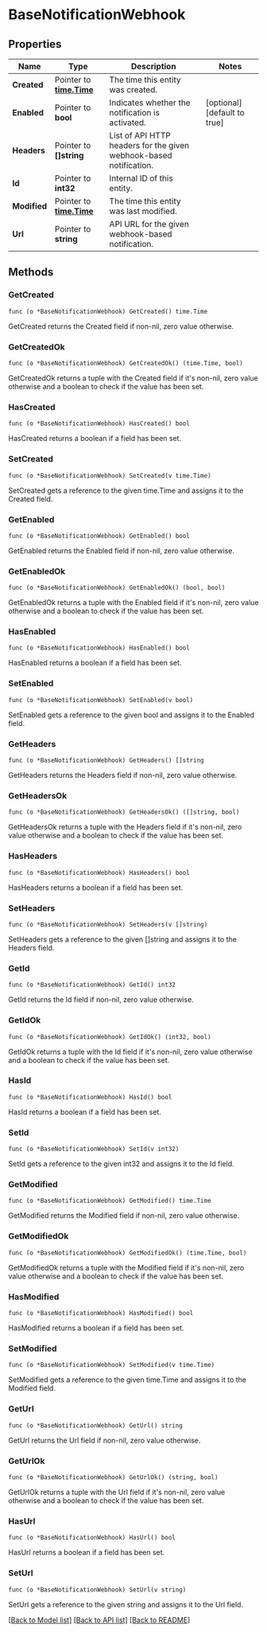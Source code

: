# BaseNotificationWebhook

## Properties

Name | Type | Description | Notes
------------ | ------------- | ------------- | -------------
**Created** | Pointer to [**time.Time**](time.Time.md) | The time this entity was created. | 
**Enabled** | Pointer to **bool** | Indicates whether the notification is activated. | [optional] [default to true]
**Headers** | Pointer to **[]string** | List of API HTTP headers for the given webhook-based notification. | 
**Id** | Pointer to **int32** | Internal ID of this entity. | 
**Modified** | Pointer to [**time.Time**](time.Time.md) | The time this entity was last modified. | 
**Url** | Pointer to **string** | API URL for the given webhook-based notification. | 

## Methods

### GetCreated

`func (o *BaseNotificationWebhook) GetCreated() time.Time`

GetCreated returns the Created field if non-nil, zero value otherwise.

### GetCreatedOk

`func (o *BaseNotificationWebhook) GetCreatedOk() (time.Time, bool)`

GetCreatedOk returns a tuple with the Created field if it's non-nil, zero value otherwise
and a boolean to check if the value has been set.

### HasCreated

`func (o *BaseNotificationWebhook) HasCreated() bool`

HasCreated returns a boolean if a field has been set.

### SetCreated

`func (o *BaseNotificationWebhook) SetCreated(v time.Time)`

SetCreated gets a reference to the given time.Time and assigns it to the Created field.

### GetEnabled

`func (o *BaseNotificationWebhook) GetEnabled() bool`

GetEnabled returns the Enabled field if non-nil, zero value otherwise.

### GetEnabledOk

`func (o *BaseNotificationWebhook) GetEnabledOk() (bool, bool)`

GetEnabledOk returns a tuple with the Enabled field if it's non-nil, zero value otherwise
and a boolean to check if the value has been set.

### HasEnabled

`func (o *BaseNotificationWebhook) HasEnabled() bool`

HasEnabled returns a boolean if a field has been set.

### SetEnabled

`func (o *BaseNotificationWebhook) SetEnabled(v bool)`

SetEnabled gets a reference to the given bool and assigns it to the Enabled field.

### GetHeaders

`func (o *BaseNotificationWebhook) GetHeaders() []string`

GetHeaders returns the Headers field if non-nil, zero value otherwise.

### GetHeadersOk

`func (o *BaseNotificationWebhook) GetHeadersOk() ([]string, bool)`

GetHeadersOk returns a tuple with the Headers field if it's non-nil, zero value otherwise
and a boolean to check if the value has been set.

### HasHeaders

`func (o *BaseNotificationWebhook) HasHeaders() bool`

HasHeaders returns a boolean if a field has been set.

### SetHeaders

`func (o *BaseNotificationWebhook) SetHeaders(v []string)`

SetHeaders gets a reference to the given []string and assigns it to the Headers field.

### GetId

`func (o *BaseNotificationWebhook) GetId() int32`

GetId returns the Id field if non-nil, zero value otherwise.

### GetIdOk

`func (o *BaseNotificationWebhook) GetIdOk() (int32, bool)`

GetIdOk returns a tuple with the Id field if it's non-nil, zero value otherwise
and a boolean to check if the value has been set.

### HasId

`func (o *BaseNotificationWebhook) HasId() bool`

HasId returns a boolean if a field has been set.

### SetId

`func (o *BaseNotificationWebhook) SetId(v int32)`

SetId gets a reference to the given int32 and assigns it to the Id field.

### GetModified

`func (o *BaseNotificationWebhook) GetModified() time.Time`

GetModified returns the Modified field if non-nil, zero value otherwise.

### GetModifiedOk

`func (o *BaseNotificationWebhook) GetModifiedOk() (time.Time, bool)`

GetModifiedOk returns a tuple with the Modified field if it's non-nil, zero value otherwise
and a boolean to check if the value has been set.

### HasModified

`func (o *BaseNotificationWebhook) HasModified() bool`

HasModified returns a boolean if a field has been set.

### SetModified

`func (o *BaseNotificationWebhook) SetModified(v time.Time)`

SetModified gets a reference to the given time.Time and assigns it to the Modified field.

### GetUrl

`func (o *BaseNotificationWebhook) GetUrl() string`

GetUrl returns the Url field if non-nil, zero value otherwise.

### GetUrlOk

`func (o *BaseNotificationWebhook) GetUrlOk() (string, bool)`

GetUrlOk returns a tuple with the Url field if it's non-nil, zero value otherwise
and a boolean to check if the value has been set.

### HasUrl

`func (o *BaseNotificationWebhook) HasUrl() bool`

HasUrl returns a boolean if a field has been set.

### SetUrl

`func (o *BaseNotificationWebhook) SetUrl(v string)`

SetUrl gets a reference to the given string and assigns it to the Url field.


[[Back to Model list]](../README.md#documentation-for-models) [[Back to API list]](../README.md#documentation-for-api-endpoints) [[Back to README]](../README.md)


